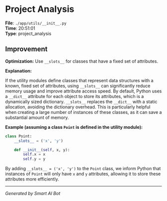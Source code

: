 # Project Analysis

**File**: `./app/utils/__init__.py`  
**Time**: 20:51:01  
**Type**: project_analysis

## Improvement

**Optimization:** Use `__slots__` for classes that have a fixed set of attributes.

**Explanation:**

If the utility modules define classes that represent data structures with a known, fixed set of attributes, using `__slots__` can significantly reduce memory usage and improve attribute access speed.  By default, Python uses a `__dict__` attribute for each object to store its attributes, which is a dynamically sized dictionary. `__slots__` replaces the `__dict__` with a static allocation, avoiding the dictionary overhead.  This is particularly helpful when creating a large number of instances of these classes, as it can save a substantial amount of memory.

**Example (assuming a class `Point` is defined in the utility module):**

```python
class Point:
    __slots__ = ('x', 'y')

    def __init__(self, x, y):
        self.x = x
        self.y = y
```

By adding `__slots__ = ('x', 'y')` to the `Point` class, we inform Python that instances of `Point` will only have `x` and `y` attributes, allowing it to store these attributes more efficiently.

---
*Generated by Smart AI Bot*
